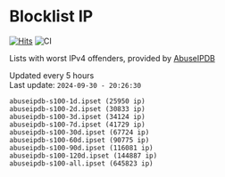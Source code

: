 # Blocklist IP

[![Hits](https://hits.seeyoufarm.com/api/count/incr/badge.svg?url=https%3A%2F%2Fgithub.com%2Fborestad%2Fblocklist-ip%2F&count_bg=%2379C83D&title_bg=%23555555&icon=&icon_color=%23E7E7E7&title=hits&edge_flat=false)](https://hits.seeyoufarm.com)  ![CI](https://img.shields.io/github/workflow/status/borestad/blocklist-ip/CI?style=flat-square)

Lists with worst IPv4 offenders, provided by [AbuseIPDB](https://www.abuseipdb.com/)

<!-- FOOTER-PLACEHOLDER -->
Updated every 5 hours<br>
Last update: `2024-09-30 - 20:26:30`
```
abuseipdb-s100-1d.ipset (25950 ip)
abuseipdb-s100-2d.ipset (30833 ip)
abuseipdb-s100-3d.ipset (34124 ip)
abuseipdb-s100-7d.ipset (41729 ip)
abuseipdb-s100-30d.ipset (67724 ip)
abuseipdb-s100-60d.ipset (90775 ip)
abuseipdb-s100-90d.ipset (116081 ip)
abuseipdb-s100-120d.ipset (144887 ip)
abuseipdb-s100-all.ipset (645823 ip)
```
